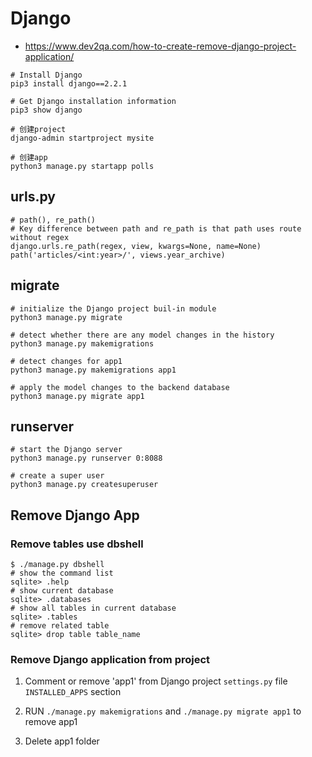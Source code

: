 # Django

+ <https://www.dev2qa.com/how-to-create-remove-django-project-application/>

```
# Install Django
pip3 install django==2.2.1

# Get Django installation information
pip3 show django

# 创建project
django-admin startproject mysite

# 创建app
python3 manage.py startapp polls
```

## urls.py

```
# path(), re_path()
# Key difference between path and re_path is that path uses route without regex
django.urls.re_path(regex, view, kwargs=None, name=None)
path('articles/<int:year>/', views.year_archive)
```

## migrate

```
# initialize the Django project buil-in module
python3 manage.py migrate

# detect whether there are any model changes in the history
python3 manage.py makemigrations

# detect changes for app1
python3 manage.py makemigrations app1

# apply the model changes to the backend database
python3 manage.py migrate app1
```

## runserver

```
# start the Django server
python3 manage.py runserver 0:8088

# create a super user
python3 manage.py createsuperuser
```

## Remove Django App

### Remove tables use dbshell

```
$ ./manage.py dbshell
# show the command list
sqlite> .help
# show current database
sqlite> .databases
# show all tables in current database
sqlite> .tables
# remove related table
sqlite> drop table table_name
```

### Remove Django application from project

1. Comment or remove 'app1' from Django project `settings.py` file `INSTALLED_APPS` section

2. RUN `./manage.py makemigrations` and `./manage.py migrate app1` to remove app1

3. Delete app1 folder


